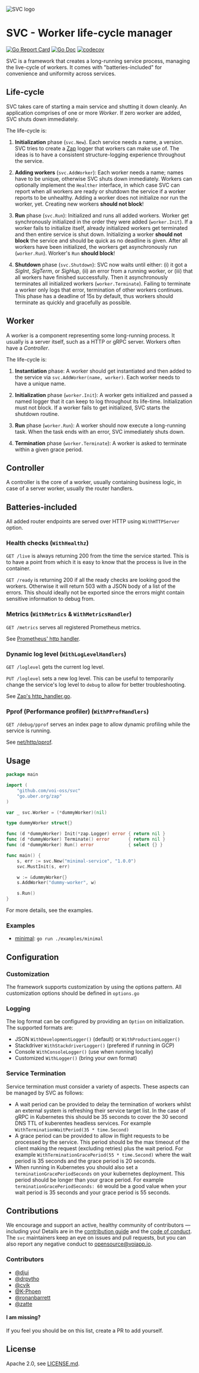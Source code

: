 
![SVC logo](logo.svg)

# SVC - Worker life-cycle manager

[![Go Report Card](https://goreportcard.com/badge/github.com/voi-oss/svc?style=flat-square)](https://goreportcard.com/report/github.com/voi-oss/svc)
[![Go Doc](https://img.shields.io/badge/godoc-reference-blue.svg?style=flat-square)](http://godoc.org/github.com/voi-oss/svc)
[![codecov](https://codecov.io/gh/voi-oss/svc/branch/master/graph/badge.svg)](https://codecov.io/gh/voi-oss/svc)

SVC is a framework that creates a long-running service process, managing the
live-cycle of workers. It comes with "batteries-included" for convenience and
uniformity across services.


## Life-cycle

SVC takes care of starting a main service and shutting it down cleanly. An
application comprises of one or more _Worker_. If zero worker are added, SVC
shuts down immediately.

The life-cycle is:

1. **Initialization** phase (`svc.New`). Each service needs a name, a version.
SVC tries to create a [Zap](https://github.com/uber-go/zap) logger that workers
can make use of. The ideas is to have a consistent structure-logging experience
throughout the service.

2. **Adding workers** (`svc.AddWorker`): Each worker needs a name; names have to
be unique, otherwise SVC shuts down immediately. Workers can optionally
implement the `Healther` interface, in which case SVC can report when all
workers are ready or shutdown the service if a worker reports to be unhealthy.
Adding a worker does not initialize nor run the worker, yet. Creating new
workers **should not block**!

3. **Run** phase (`svc.Run`): Initialized and runs all added workers. Worker get
synchronously initialized in the order they were added (`worker.Init`). If a
worker fails to initialize itself, already initialized workers get terminated
and then entire service is shut down. Initializing a worker **should not block**
the service and should be quick as no deadline is given. After all workers have
been initialized, the workers get asynchronously run (`worker.Run`). Worker's
`Run` **should block**!

4. **Shutdown** phase (`svc.Shutdown`): SVC now waits until either: (i) it
got a _SigInt_, _SigTerm_, or _SigHup_, (ii) an error from a running worker, or
(iii) that all workers have finished successfully. Then it asynchronously
terminates all initialized workers (`worker.Terminate`). Failing to terminate a
worker only logs that error, termination of other workers continues. This phase
has a deadline of 15s by default, thus workers should terminate as quickly and
gracefully as possible.


## Worker

A worker is a component representing some long-running process. It usually is a
server itself, such as a HTTP or gRPC server. Workers often have a _Controller_.

The life-cycle is:

1. **Instantiation** phase: A worker should get instantiated and then added to
the service via `svc.AddWorker(name, worker)`. Each worker needs to have a
unique name.

2. **Initialization** phase (`worker.Init`): A worker gets initialized and
passed a named logger that it can keep to log throughout its life-time.
Initialization must not block. If a worker fails to get initialized, SVC starts
the shutdown routine.

3. **Run** phase (`worker.Run`): A worker should now execute a long-running
task. When the task ends with an error, SVC immediately shuts down.

4. **Termination** phase (`worker.Terminate`): A worker is asked to terminate within a given grace period.


## Controller

A controller is the core of a worker, usually containing business logic, in case
of a server worker, usually the router handlers.


## Batteries-included

All added router endpoints are served over HTTP using `WithHTTPServer` option.


### Health checks (`WithHealthz`)

`GET /live` is always returning 200 from the time the service started. This is
to have a point from which it is easy to know that the process is live in the
container.

`GET /ready` is returning 200 if all the ready checks are looking good the
workers. Otherwise it will return 503 with a JSON body of a list of the errors.
This should ideally not be exported since the errors might contain sensitive
information to debug from.


### Metrics (`WithMetrics` & `WithMetricsHandler`)

`GET /metrics` serves all registered Prometheus metrics.

See [Prometheus' http handler](https://godoc.org/github.com/prometheus/client_golang/prometheus/promhttp#Handler).


### Dynamic log level (`WithLogLevelHandlers`)

`GET /loglevel` gets the current log level.

`PUT /loglevel` sets a new log level. This can be useful to temporarily change
the service's log level to `debug` to allow for better troubleshooting.

See [Zap's http_handler.go](https://github.com/uber-go/zap/blob/master/http_handler.go).


### Pprof (Performance profiler) (`WithPProfHandlers`)

`GET /debug/pprof` serves an index page to allow dynamic profiling while the
service is running.

See [net/http/pprof](https://godoc.org/net/http/pprof).


## Usage

```go
package main

import (
	"github.com/voi-oss/svc"
	"go.uber.org/zap"
)

var _ svc.Worker = (*dummyWorker)(nil)

type dummyWorker struct{}

func (d *dummyWorker) Init(*zap.Logger) error { return nil }
func (d *dummyWorker) Terminate() error       { return nil }
func (d *dummyWorker) Run() error             { select {} }

func main() {
	s, err := svc.New("minimal-service", "1.0.0")
	svc.MustInit(s, err)

	w := &dummyWorker{}
	s.AddWorker("dummy-worker", w)

	s.Run()
}

```

For more details, see the examples.

### Examples

- [minimal](./examples/minimal/main.go): `go run ./examples/minimal`

## Configuration

### Customization
The framework supports customization by using the options pattern. All customization options should be defined in `options.go`

### Logging
The log format can be configured by providing an `Option` on initialization. The supported formats are:
- JSON `WithDevelopmentLogger()` (default) or `WithProductionLogger()`
- Stackdriver `WithStackdriverLogger()` (prefered if running in GCP)
- Console `WithConsoleLogger()` (use when running locally)
- Customized `WithLogger()` (bring your own format)

### Service Termination
Service termination must consider a variety of aspects. These aspects can be managed by SVC as follows:
- A wait period can be provided to delay the termination of workers whilst an external system is refreshing their service
target list. In the case of gRPC in Kubernetes this should be 35 seconds to cover the 30 second DNS TTL of kuberentes headless services. For example `WithTerminationWaitPeriod(35 * time.Second)`
- A grace period can be provided to allow in flight requests to be processed by the service. This period should be the max timeout of the client making the request (excluding retries) plus the wait period. For example `WithTerminationGracePeriod(55 * time.Second)` where the wait period is 35 seconds and the grace period is 20 seconds.
- When running in Kubernetes you should also set a `terminationGracePeriodSeconds` on your kubernetes deployment. This period should be longer than your grace period. For example `terminationGracePeriodSeconds: 60` would be a good value when your wait period is 35 seconds and your grace period is 55 seconds.

## Contributions

We encourage and support an active, healthy community of contributors &mdash;
including you! Details are in the [contribution guide](CONTRIBUTING.md) and
the [code of conduct](CODE_OF_CONDUCT.md). The `svc` maintainers keep an eye on
issues and pull requests, but you can also report any negative conduct to
opensource@voiapp.io.

### Contributors

- [@djui](https://github.com/djui)
- [@drpytho](https://github.com/drpytho)
- [@cvik](https://github.com/cvik)
- [@K-Phoen](https://github.com/K-Phoen)
- [@ronanbarrett](https://github.com/ronanbarrett)
- [@zatte](https://github.com/zatte)

#### I am missing?
If you feel you should be on this list, create a PR to add yourself.

## License

Apache 2.0, see [LICENSE.md](LICENSE.md).

